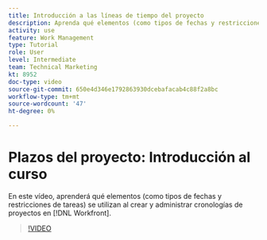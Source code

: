 ```yaml
---
title: Introducción a las líneas de tiempo del proyecto
description: Aprenda qué elementos (como tipos de fechas y restricciones de tareas) se utilizan al crear y administrar líneas de tiempo del proyecto en [!DNL  Workfront].
activity: use
feature: Work Management
type: Tutorial
role: User
level: Intermediate
team: Technical Marketing
kt: 8952
doc-type: video
source-git-commit: 650e4d346e1792863930dcebafacab4c88f2a8bc
workflow-type: tm+mt
source-wordcount: '47'
ht-degree: 0%

---
```


# Plazos del proyecto: Introducción al curso

En este vídeo, aprenderá qué elementos (como tipos de fechas y restricciones de tareas) se utilizan al crear y administrar cronologías de proyectos en [!DNL  Workfront].

>[!VIDEO](https://video.tv.adobe.com/v/335212/?quality=12&learn=on)
